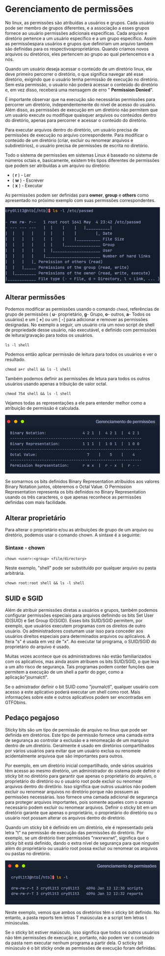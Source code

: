 # Gerenciamento de permissões

No linux, as permissões são atribuídas a usuários e grupos. Cada usuário pode ser membro de grupos diferentes, e a associação a esses grupos fornece ao usuário permissões adicionais especifícas. Cada arquivo e diretório pertence a um usuário específico e a um grupo específico. Assim as permissõespara usuários e grupos que definiriam um arquivo também são definidas para os respectivosproprietários. Quando criamos novos arquivos ou diretórios, eles pertencem ao grupo ao qual pertencemos e a nós.

Quando um usuário deseja acessar o conteúdo de um diretório linux, ele deve primeiro percorrer o diretório, o que significa navegar até esse diretório,  exigindo que o usuário tenha permissão de execução no diretório. Sem esta permissão, o usuário não poderá acessar o conteúdo do diretório e, em vez disso, receberá uma mensagem de erro " **Permission Denied**".

É importante observar que na execução são necessárias permissões para percorrer um diretório, independentemente do nível de acesso do usuário. Além disso, as permissões de execução em um diretório não permitem que um usuário execute ou modifique quaisquer arquivos ou conteúdos dentro do diretório, apenas para percorrer e acessar o conteúdo do diretório.

Para executar arquivos dentro do diretório, um usuário precisa de permissões de execução no arquivo correspondente. Para modificar o conteúdo de um diretório (criar, excluir ou renomear arquivos e subdiretórios), o usuário precisa de
permissões de escrita no diretório.

Todo o sistema de permissões em sistemas Linux é baseado no sistema de números octais e, basicamente, existem três tipos diferentes de permissões que podem ser atribuídas a um arquivo ou diretório:

 - ( **r** ) - Ler
 - ( **w** ) - Escrever
 - ( **x** ) - Executar

As permissões podem ser definidas para **owner**, **group** e **others** como apresentado no próximo exemplo com suas permissões correspondentes.

![alt text](../img/permissoes-01.png)

## Alterar permissões

Podemos modificar as permissões usando o comando `chmod`, referências de grupo de permissões ( **u**- proprietário, **g**- Grupo, **o**- outros, **a**- Todos os usuários) e um [ **+**] ou um [ **-**] para adicionar e remover as permissões designadas. No exemplo a seguir, um usuário cria um novo script de shell de propriedade desse usuário, não executável, e definido com permissões de leitura/gravação para todos os usuários.

`ls -l shell`

Podemos então aplicar permissão de leitura para todos os usuários e ver o resultado.

`chmod a+r shell && ls -l shell`

Também podemos definir as permissões de letura para todos os outros usuários usando apenas a tribuição de valor octal.

`chmod 754 shell && ls -l shell`

Vejamos todas as representações a ele para entender melhor como a atribuição de permissão é calculada.

![alt text](../img/permissoes-02.png)

Se somarmos os bits definidos Binary Representation atribuidos aos valores Binary Notation juntos, obteremos o Octal Value. O Permission Representation representa os bits definidos no Binary Representation usando os três caracteres, o que apenas reconhece as permissões definidas com mais facilidade.

## Alterar proprietário

Para alterar o proprietário e/ou as atribuições de grupo de um arquivo ou diretório, podemos usar o comando chown. A sintaxe é a seguinte:

### Sintaxe - chown

`chown <user>:<group> <file/directory>`

Neste exemplo, "shell" pode ser substituído por qualquer arquivo ou pasta arbitrária.

`chown root:root shell && ls -l shell`

## SUID e SGID

Além de atribuir permissões diretas a usuários e grupos, também podemos configurar permissões especiais para arquivos definindo os bits Set User ID(SUID) e Set Group ID(SGID). Esses bits SUID/SGID permitem, por exemplo, que usuários executem programas com os direitos de outro usuário. Os administradores costumam usar isso para conceder aos usuários direitos especiais para determinados arquivos ou aplicaivos. A ltera "s" é usada em vez de "x". Ao executar tal programa, o SUID/SGID do proprietário do arquivo é usado.

Muitas vezes acontece que os administradores não estão familiarizados com os aplicativos, mas ainda assim atribuem os bits SUID/SGID, o que leva a um alto risco de segurança. Tais programas podem conter funções que permitem a execução de um shell a partir do pger, como a aplicação"journalctl".

Se o admistrador definir o bit SUID como "journalctl", qualquer usuário com acesso a este aplicativo poderá executar um shell como root. Mais informações sobre este e outros aplicativos podem ser encontradas em GTFObins.

## Pedaço pegajoso

Sticky bits são um tipo de permissão de arquivo no linux que pode ser definida em diretórios. Este tipo de permissão fornece uma camada extra de segurança ao controlar a exclusão e a renomeação de um marquivo dentro de um diretório. Geralmente é usado em diretórios compartilhados por vários usuários para evitar que um usuário exclua ou renomeie acidentalmente arquivoa que são importantes para outros.

Por exemplo, em um diretório inicial compartilhado, onde vários usuários têm acesso ao mesmo diretório, um administrador do sistema pode definir o sticky bit no diretório para garantir que apenas o proprietário do arquivo, o proprietário do diretório ou o usuário root pode excluir ou renomear arquivos dentro do diretório. Isso significa que outros usuários não podem excluir ou renomear arquivos no diretório porque não possuem as permissões necessárias. Isso fornece uma camada adicional de segurança para proteger arquivos importantes, pois somente aqueles com o acesso necessário podem excluir ou renomear arquivos. Definir o sticky bit em um diretório garante que apenas o proprietário, o proprietário do diretório ou o usuário root possam alterar os arquivos dentro do diretório.

Quando um sticky bit é definido em um diretório, ele é representado pela letra "t" na permissão de execução das permissões do diretório. Por exemplo, se um diretório tiver permissões "rwxrwxrwt", significa que o sticky bit está definido, dando o extra nível de segurança para que ninguém além do proprietário ou usuário root possa excluir ou renomear os arquivos ou pastas no diretório.

![text alt](../img/permissoes-03.png)

Neste exemplo, vemos que ambos os diretórios têm o sticky bit definido. No entanto, a pasta reports tem letras T maiúsculas e a script tem letras t minúsculas.

Se o sticky bit estiver maiúsculo, isso significa que todos os outros usuários não têm permissões de execução e, portanto, não podem ver o conteúdo da pasta nem executar nenhum programa a partir dela. O scticky bit minúsculo é o bit sticky onde as permissões de execução foram definidas.
















